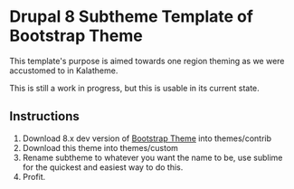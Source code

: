 # Drupal 8 Subtheme Template of Bootstrap Theme

This template's purpose is aimed towards one region theming as we were accustomed to in Kalatheme.

This is still a work in progress, but this is usable in its current state.

## Instructions
1. Download 8.x dev version of [Bootstrap Theme](https://www.drupal.org/project/bootstrap) into themes/contrib
2. Download this theme into themes/custom
3. Rename subtheme to whatever you want the name to be, use sublime for the quickest and easiest way to do this.
4. Profit.
